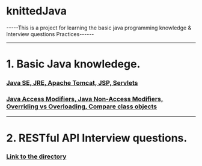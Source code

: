 # knittedJava
-----This is a project for learning the basic java programming knowledge & Interview questions Practices------

----------------------------------------------------------------------------------------------------------------------------------------------------------
# 1. Basic Java knowledege.
### [Java SE, JRE, Apache Tomcat, JSP, Servlets](https://github.com/quincey001/knittedJava/blob/main/JavaA.md)
### [Java Access Modifiers, Java Non-Access Modifiers, Overriding vs Overloading, Compare class objects](https://github.com/quincey001/knittedJava/blob/main/Java.md)
----------------------------------------------------------------------------------------------------------------------------------------------------------
# 2. RESTful API Interview questions.
### [Link to the directory](https://github.com/quincey001/knittedJava/blob/main/Java.md)
